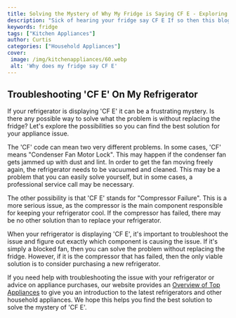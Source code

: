 ```yaml
---
title: Solving the Mystery of Why My Fridge is Saying CF E - Exploring the Possibilities
description: "Sick of hearing your fridge say CF E If so then this blog post is for you Get answers to the mystery of why your fridge is making this odd noise as well as exploring all the possibilities behind it"
keywords: fridge
tags: ["Kitchen Appliances"]
author: Curtis
categories: ["Household Appliances"]
cover: 
 image: /img/kitchenappliances/60.webp
 alt: 'Why does my fridge say CF E'
---
```

## Troubleshooting 'CF E' On My Refrigerator 
If your refrigerator is displaying 'CF E' it can be a frustrating mystery. Is there any possible way to solve what the problem is without replacing the fridge? Let's explore the possibilities so you can find the best solution for your appliance issue. 

The 'CF' code can mean two very different problems. In some cases, 'CF' means "Condenser Fan Motor Lock". This may happen if the condenser fan gets jammed up with dust and lint. In order to get the fan moving freely again, the refrigerator needs to be vacuumed and cleaned. This may be a problem that you can easily solve yourself, but in some cases, a professional service call may be necessary.

The other possibility is that 'CF E' stands for "Compressor Failure". This is a more serious issue, as the compressor is the main component responsible for keeping your refrigerator cool. If the compressor has failed, there may be no other solution than to replace your refrigerator.

When your refrigerator is displaying 'CF E', it's important to troubleshoot the issue and figure out exactly which component is causing the issue. If it's simply a blocked fan, then you can solve the problem without replacing the fridge. However, if it is the compressor that has failed, then the only viable solution is to consider purchasing a new refrigerator. 

If you need help with troubleshooting the issue with your refrigerator or advice on appliance purchases, our website provides an [Overview of Top Appliances](./pages/appliance-overview) to give you an introduction to the latest refrigerators and other household appliances. We hope this helps you find the best solution to solve the mystery of 'CF E'.
